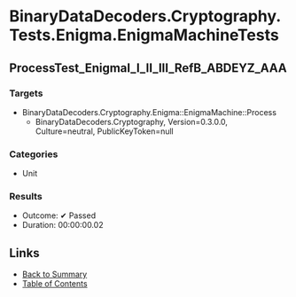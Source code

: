 # BinaryDataDecoders.Cryptography.Tests.Enigma.EnigmaMachineTests

## ProcessTest_EnigmaI_I_II_III_RefB_ABDEYZ_AAA

### Targets

* BinaryDataDecoders.Cryptography.Enigma::EnigmaMachine::Process
  * BinaryDataDecoders.Cryptography, Version=0.3.0.0, Culture=neutral, PublicKeyToken=null

### Categories

* Unit

### Results

* Outcome: ✔ Passed
* Duration: 00:00:00.02

## Links

* [Back to Summary](../Summary.md)
* [Table of Contents](../../TOC.md)
